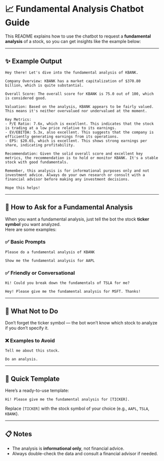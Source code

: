
# 📈 Fundamental Analysis Chatbot Guide

This README explains how to use the chatbot to request a **fundamental analysis** of a stock, so you can get insights like the example below:

---

## ✨ Example Output

```
Hey there! Let's dive into the fundamental analysis of KBANK.

Company Overview: KBANK has a market capitalization of $370.80 billion, which is quite substantial.

Overall Score: The overall score for KBANK is 75.0 out of 100, which is considered good.

Valuation: Based on the analysis, KBANK appears to be fairly valued. This means it's neither overvalued nor undervalued at the moment.

Key Metrics:
- P/E Ratio: 7.6x, which is excellent. This indicates that the stock is trading at a low price relative to its earnings.
- EV/EBITDA: 5.3x, also excellent. This suggests that the company is efficiently generating earnings from its operations.
- EPS: $20.65, which is excellent. This shows strong earnings per share, indicating profitability.

Recommendation: Given the solid overall score and excellent key metrics, the recommendation is to hold or monitor KBANK. It's a stable stock with good fundamentals.

Remember, this analysis is for informational purposes only and not investment advice. Always do your own research or consult with a financial advisor before making any investment decisions.

Hope this helps!
```

---

## 📝 How to Ask for a Fundamental Analysis

When you want a fundamental analysis, just tell the bot the stock **ticker symbol** you want analyzed.  
Here are some examples:

### ✅ Basic Prompts
```
Please do a fundamental analysis of KBANK
```

```
Show me the fundamental analysis for AAPL
```

### ✅ Friendly or Conversational
```
Hi! Could you break down the fundamentals of TSLA for me?
```

```
Hey! Please give me the fundamental analysis for MSFT. Thanks!
```

---

## 🚫 What Not to Do

Don’t forget the ticker symbol — the bot won’t know which stock to analyze if you don’t specify it.  

### ❌ Examples to Avoid
```
Tell me about this stock.
```

```
Do an analysis.
```

---

## 🔗 Quick Template

Here’s a ready-to-use template:

```
Hi! Please give me the fundamental analysis for [TICKER].
```

Replace `[TICKER]` with the stock symbol of your choice (e.g., `AAPL`, `TSLA`, `KBANK`).

---

## 📋 Notes
- The analysis is **informational only**, not financial advice.
- Always double-check the data and consult a financial advisor if needed.

